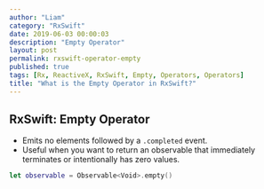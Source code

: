 ```yaml
---
author: "Liam"
category: "RxSwift"
date: 2019-06-03 00:00:03
description: "Empty Operator"
layout: post
permalink: rxswift-operator-empty
published: true
tags: [Rx, ReactiveX, RxSwift, Empty, Operators, Operators]
title: "What is the Empty Operator in RxSwift?"
---
```


## RxSwift: Empty Operator

- Emits no elements followed by a `.completed` event.
- Useful when you want to return an observable that immediately terminates or intentionally has zero values.

```swift
let observable = Observable<Void>.empty()
```
